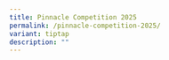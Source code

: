 ```yaml
---
title: Pinnacle Competition 2025
permalink: /pinnacle-competition-2025/
variant: tiptap
description: ""
---
```

